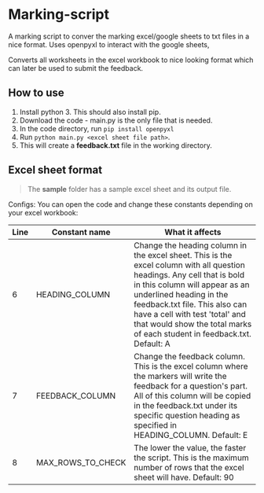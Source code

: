 # Marking-script

A marking script to conver the marking excel/google sheets to txt files in a nice format. Uses openpyxl to interact with the google sheets,

Converts all worksheets in the excel workbook to nice looking format which can later be used to submit the feedback.

## How to use

1. Install python 3. This should also install pip.
2. Download the code - main.py is the only file that is needed.
3. In the code directory, run `pip install openpyxl`
4. Run `python main.py <excel sheet file path>`.
5. This will create a **feedback.txt** file in the working directory.

## Excel sheet format

> The **sample** folder has a sample excel sheet and its output file.

Configs: You can open the code and change these constants depending on your excel workbook:

| Line | Constant name     | What it affects                                                                                                                                                                                                                                                                                                                    |
| ---- | ----------------- | ---------------------------------------------------------------------------------------------------------------------------------------------------------------------------------------------------------------------------------------------------------------------------------------------------------------------------------- |
| 6    | HEADING_COLUMN    | Change the heading column in the excel sheet. This is the excel column with all question headings. Any cell that is bold in this column will appear as an underlined heading in the feedback.txt file. This also can have a cell with test 'total' and that would show the total marks of each student in feedback.txt. Default: A |
| 7    | FEEDBACK_COLUMN   | Change the feedback column. This is the excel column where the markers will write the feedback for a question's part. All of this column will be copied in the feedback.txt under its specific question heading as specified in HEADING_COLUMN. Default: E                                                                         |
| 8    | MAX_ROWS_TO_CHECK | The lower the value, the faster the script. This is the maximum number of rows that the excel sheet will have. Default: 90                                                                                                                                                                                                         |
